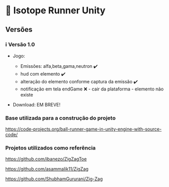 # :rocket: Isotope Runner Unity

## **Versões**

### :information_source: **Versão 1.0** 

- Jogo:
    - Emissões: alfa,beta,gama,neutron :heavy_check_mark:
    - hud com elemento :heavy_check_mark:
    - alteração do elemento conforme captura da emissão :heavy_check_mark:
	- notificação em tela endGame :x:
			- cair da plataforma
			- elemento não existe

- Download: 
    EM BREVE! 
    
### Base utilizada para a construção do projeto 

https://code-projects.org/ball-runner-game-in-unity-engine-with-source-code/ 

### Projetos utilizados como referência

https://github.com/ibanezo/ZigZagToe

https://github.com/asammalik11/ZigZag

https://github.com/ShubhamGururani/Zig-Zag

